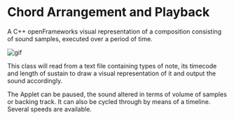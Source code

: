 # Chord Arrangement and Playback

A C++ openFrameworks visual representation of a composition consisting of sound samples, executed over a period of time.

![gif](https://i.imgur.com/kb3sOqP.gif)

This class will read from a text file containing types of note, its timecode and length of sustain to draw a visual representation of it and output the sound accordingly.

The Applet can be paused, the sound altered in terms of volume of samples or backing track. It can also be cycled through by means of a timeline. Several speeds are available.
